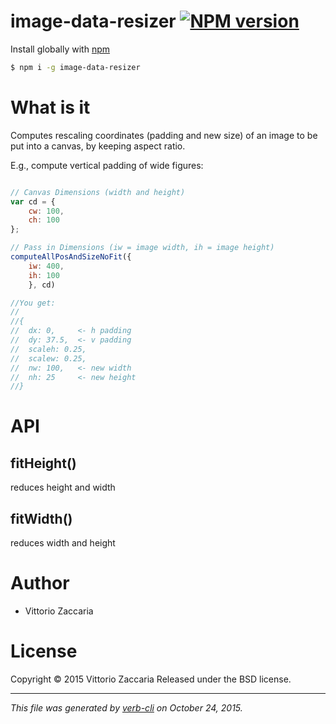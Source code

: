 # image-data-resizer [![NPM version](https://badge.fury.io/js/image-data-resizer.svg)](http://badge.fury.io/js/image-data-resizer)

Install globally with [npm](https://www.npmjs.com/)

```sh
$ npm i -g image-data-resizer
```

What is it
==========

Computes rescaling coordinates (padding and new size) of an image to be
put into a canvas, by keeping aspect ratio.

E.g., compute vertical padding of wide figures:

``` js

// Canvas Dimensions (width and height)
var cd = {
    cw: 100,
    ch: 100
};

// Pass in Dimensions (iw = image width, ih = image height)
computeAllPosAndSizeNoFit({
    iw: 400,
    ih: 100
    }, cd)

//You get:
//
//{
//  dx: 0,     <- h padding
//  dy: 37.5,  <- v padding
//  scaleh: 0.25,
//  scalew: 0.25,
//  nw: 100,   <- new width
//  nh: 25     <- new height
//}
```

# API

<!-- Start index.js -->

## fitHeight()

reduces height and width

## fitWidth()

reduces width and height

<!-- End index.js -->

# Author

* Vittorio Zaccaria

# License
Copyright © 2015 Vittorio Zaccaria
Released under the BSD license.

***

_This file was generated by [verb-cli](https://github.com/assemble/verb-cli) on October 24, 2015._
